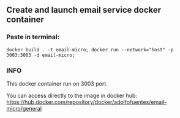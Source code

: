 ## Create and launch email service docker container

### Paste in terminal:

`docker build . -t email-micro; docker run --network="host" -p 3003:3003 -d email-micro;`

### INFO

This docker container run on 3003 port.

You can access directly to the image in docker hub:
https://hub.docker.com/repository/docker/adolfofuentes/email-micro/general
